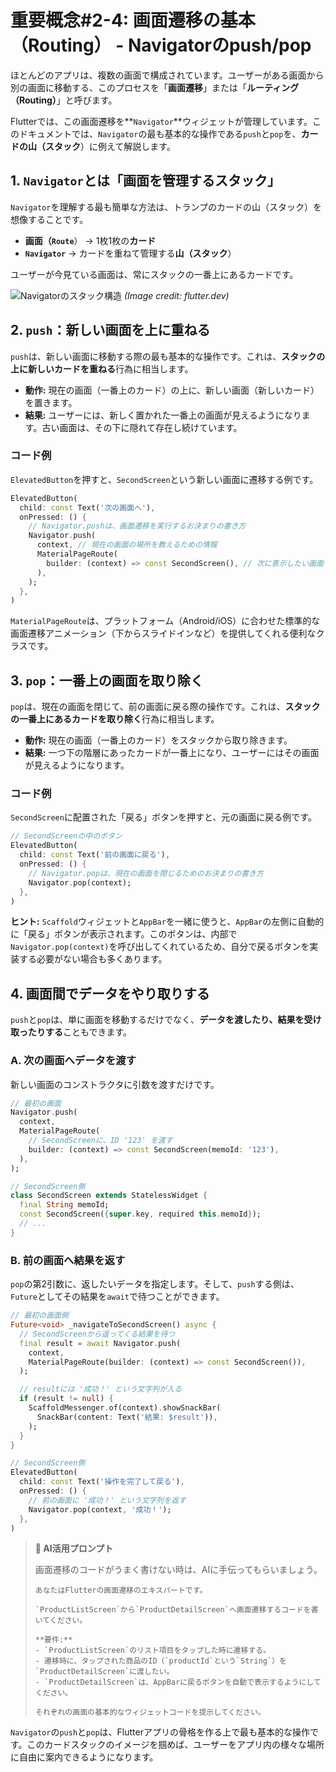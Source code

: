 # 重要概念#2-4: 画面遷移の基本（Routing） - Navigatorのpush/pop

ほとんどのアプリは、複数の画面で構成されています。ユーザーがある画面から別の画面に移動する、このプロセスを「**画面遷移**」または「**ルーティング（Routing）**」と呼びます。

Flutterでは、この画面遷移を**`Navigator`**ウィジェットが管理しています。このドキュメントでは、`Navigator`の最も基本的な操作である`push`と`pop`を、**カードの山（スタック**）に例えて解説します。

## 1. `Navigator`とは「画面を管理するスタック」

`Navigator`を理解する最も簡単な方法は、トランプのカードの山（スタック）を想像することです。

*   **画面（`Route`**） → 1枚1枚の**カード**
*   **`Navigator`** → カードを重ねて管理する**山（スタック**）

ユーザーが今見ている画面は、常にスタックの一番上にあるカードです。

![Navigatorのスタック構造](https://docs.flutter.dev/assets/images/docs/ui/navigation/navigator-stack.png)
*(Image credit: flutter.dev)*

## 2. `push`：新しい画面を上に重ねる

`push`は、新しい画面に移動する際の最も基本的な操作です。これは、**スタックの上に新しいカードを重ねる**行為に相当します。

*   **動作:** 現在の画面（一番上のカード）の上に、新しい画面（新しいカード）を置きます。
*   **結果:** ユーザーには、新しく置かれた一番上の画面が見えるようになります。古い画面は、その下に隠れて存在し続けています。

### コード例

`ElevatedButton`を押すと、`SecondScreen`という新しい画面に遷移する例です。

```dart
ElevatedButton(
  child: const Text('次の画面へ'),
  onPressed: () {
    // Navigator.pushは、画面遷移を実行するお決まりの書き方
    Navigator.push(
      context, // 現在の画面の場所を教えるための情報
      MaterialPageRoute(
        builder: (context) => const SecondScreen(), // 次に表示したい画面ウィジェット
      ),
    );
  },
)
```
`MaterialPageRoute`は、プラットフォーム（Android/iOS）に合わせた標準的な画面遷移アニメーション（下からスライドインなど）を提供してくれる便利なクラスです。

## 3. `pop`：一番上の画面を取り除く

`pop`は、現在の画面を閉じて、前の画面に戻る際の操作です。これは、**スタックの一番上にあるカードを取り除く**行為に相当します。

*   **動作:** 現在の画面（一番上のカード）をスタックから取り除きます。
*   **結果:** 一つ下の階層にあったカードが一番上になり、ユーザーにはその画面が見えるようになります。

### コード例

`SecondScreen`に配置された「戻る」ボタンを押すと、元の画面に戻る例です。

```dart
// SecondScreenの中のボタン
ElevatedButton(
  child: const Text('前の画面に戻る'),
  onPressed: () {
    // Navigator.popは、現在の画面を閉じるためのお決まりの書き方
    Navigator.pop(context);
  },
)
```

**ヒント:** `Scaffold`ウィジェットと`AppBar`を一緒に使うと、`AppBar`の左側に自動的に「戻る」ボタンが表示されます。このボタンは、内部で`Navigator.pop(context)`を呼び出してくれているため、自分で戻るボタンを実装する必要がない場合も多くあります。

## 4. 画面間でデータをやり取りする

`push`と`pop`は、単に画面を移動するだけでなく、**データを渡したり、結果を受け取ったりする**こともできます。

### A. 次の画面へデータを渡す

新しい画面のコンストラクタに引数を渡すだけです。

```dart
// 最初の画面
Navigator.push(
  context,
  MaterialPageRoute(
    // SecondScreenに、ID '123' を渡す
    builder: (context) => const SecondScreen(memoId: '123'),
  ),
);

// SecondScreen側
class SecondScreen extends StatelessWidget {
  final String memoId;
  const SecondScreen({super.key, required this.memoId});
  // ...
}
```

### B. 前の画面へ結果を返す

`pop`の第2引数に、返したいデータを指定します。そして、`push`する側は、`Future`としてその結果を`await`で待つことができます。

```dart
// 最初の画面側
Future<void> _navigateToSecondScreen() async {
  // SecondScreenから返ってくる結果を待つ
  final result = await Navigator.push(
    context,
    MaterialPageRoute(builder: (context) => const SecondScreen()),
  );

  // resultには '成功！' という文字列が入る
  if (result != null) {
    ScaffoldMessenger.of(context).showSnackBar(
      SnackBar(content: Text('結果: $result')),
    );
  }
}

// SecondScreen側
ElevatedButton(
  child: const Text('操作を完了して戻る'),
  onPressed: () {
    // 前の画面に '成功！' という文字列を返す
    Navigator.pop(context, '成功！');
  },
)
```

> **🤖 AI活用プロンプト**
>
> 画面遷移のコードがうまく書けない時は、AIに手伝ってもらいましょう。
> ```
> あなたはFlutterの画面遷移のエキスパートです。
>
> `ProductListScreen`から`ProductDetailScreen`へ画面遷移するコードを書いてください。
>
> **要件:**
> - `ProductListScreen`のリスト項目をタップした時に遷移する。
> - 遷移時に、タップされた商品のID（`productId`という`String`）を`ProductDetailScreen`に渡したい。
> - `ProductDetailScreen`は、AppBarに戻るボタンを自動で表示するようにしてください。
>
> それぞれの画面の基本的なウィジェットコードを提示してください。
> ```

`Navigator`の`push`と`pop`は、Flutterアプリの骨格を作る上で最も基本的な操作です。このカードスタックのイメージを掴めば、ユーザーをアプリ内の様々な場所に自由に案内できるようになります。
